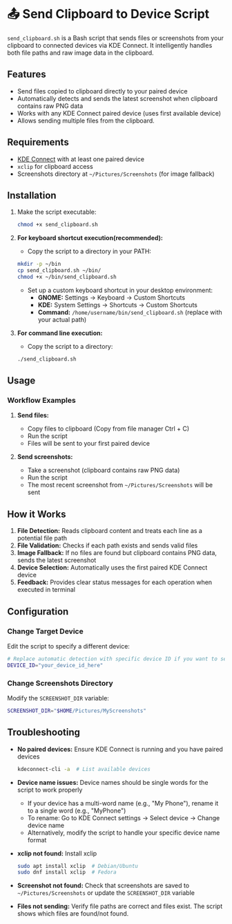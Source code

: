 # 📤 Send Clipboard to Device Script

`send_clipboard.sh` is a Bash script that sends files or screenshots from your clipboard to connected devices via KDE Connect. It intelligently handles both file paths and raw image data in the clipboard.

## Features

- Send files copied to clipboard directly to your paired device
- Automatically detects and sends the latest screenshot when clipboard contains raw PNG data
- Works with any KDE Connect paired device (uses first available device)
- Allows sending multiple files from the clipboard.

## Requirements

- [KDE Connect](https://kdeconnect.kde.org/) with at least one paired device
- `xclip` for clipboard access
- Screenshots directory at `~/Pictures/Screenshots` (for image fallback)

## Installation

1. Make the script executable:
   ```bash
   chmod +x send_clipboard.sh
   ```

2. **For keyboard shortcut execution(recommended):**
   - Copy the script to a directory in your PATH:
   ```bash
   mkdir -p ~/bin
   cp send_clipboard.sh ~/bin/
   chmod +x ~/bin/send_clipboard.sh
   ```
   - Set up a custom keyboard shortcut in your desktop environment:
     - **GNOME:** Settings → Keyboard → Custom Shortcuts
     - **KDE:** System Settings → Shortcuts → Custom Shortcuts
     - **Command:** `/home/username/bin/send_clipboard.sh` (replace with your actual path)

3. **For command line execution:**
   - Copy the script to a directory:
   ```bash
   ./send_clipboard.sh
   ```

## Usage

### Workflow Examples

1. **Send files:**
   - Copy files to clipboard (Copy from file manager Ctrl + C)
   - Run the script
   - Files will be sent to your first paired device

2. **Send screenshots:**
   - Take a screenshot (clipboard contains raw PNG data)
   - Run the script
   - The most recent screenshot from `~/Pictures/Screenshots` will be sent

## How it Works

1. **File Detection:** Reads clipboard content and treats each line as a potential file path
2. **File Validation:** Checks if each path exists and sends valid files
3. **Image Fallback:** If no files are found but clipboard contains PNG data, sends the latest screenshot
4. **Device Selection:** Automatically uses the first paired KDE Connect device
5. **Feedback:** Provides clear status messages for each operation when executed in terminal

## Configuration

### Change Target Device
Edit the script to specify a different device:
```bash
# Replace automatic detection with specific device ID if you want to send a specific device
DEVICE_ID="your_device_id_here"
```

### Change Screenshots Directory
Modify the `SCREENSHOT_DIR` variable:
```bash
SCREENSHOT_DIR="$HOME/Pictures/MyScreenshots"
```

## Troubleshooting

- **No paired devices:** Ensure KDE Connect is running and you have paired devices
  ```bash
  kdeconnect-cli -a  # List available devices
  ```

- **Device name issues:** Device names should be single words for the script to work properly
  - If your device has a multi-word name (e.g., "My Phone"), rename it to a single word (e.g., "MyPhone")
  - To rename: Go to KDE Connect settings → Select device → Change device name
  - Alternatively, modify the script to handle your specific device name format

- **xclip not found:** Install xclip
  ```bash
  sudo apt install xclip  # Debian/Ubuntu
  sudo dnf install xclip  # Fedora
  ```

- **Screenshot not found:** Check that screenshots are saved to `~/Pictures/Screenshots` or update the `SCREENSHOT_DIR` variable

- **Files not sending:** Verify file paths are correct and files exist. The script shows which files are found/not found.